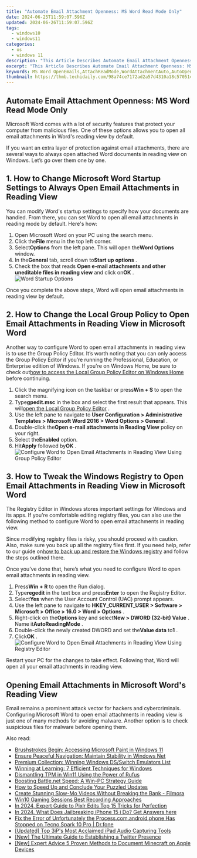 ```yaml
---
title: "Automate Email Attachment Openness: MS Word Read Mode Only"
date: 2024-06-25T11:59:07.596Z
updated: 2024-06-26T11:59:07.596Z
tags:
  - windows10
  - windows11
categories:
  - os
  - windows 11
description: "This Article Describes Automate Email Attachment Openness: MS Word Read Mode Only"
excerpt: "This Article Describes Automate Email Attachment Openness: MS Word Read Mode Only"
keywords: MS Word OpenEmails,AttachReadMode,WordAttachmentAuto,AutoOpenMSWord,EmailAttachOpti,OptimizeWordEmail,ReadModeAttachment
thumbnail: https://thmb.techidaily.com/98a74ce7172ad2a57d4310a18c57051ce671b66b03e5b45c8d9ea3eb4205cb9f.jpg
---
```


## Automate Email Attachment Openness: MS Word Read Mode Only

 Microsoft Word comes with a lot of security features that protect your computer from malicious files. One of these options allows you to open all email attachments in Word's reading view by default.

 If you want an extra layer of protection against email attachments, there are several ways to always open attached Word documents in reading view on Windows. Let’s go over them one by one.

## 1\. How to Change Microsoft Word Startup Settings to Always Open Email Attachments in Reading View

 You can modify Word's startup settings to specify how your documents are handled. From there, you can set Word to open all email attachments in reading mode by default. Here's how:

1. Open Microsoft Word on your PC using the search menu.
2. Click the**File** menu in the top left corner.
3. Select**Options** from the left pane. This will open the**Word Options** window.
4. In the**General** tab, scroll down to**Start up options** .
5. Check the box that reads **Open e-mail attachments and other uneditable files in reading view** and click on**OK** .  
![Word Startup Options](https://static1.makeuseofimages.com/wordpress/wp-content/uploads/2022/10/Word-Startup-Options.jpg)

 Once you complete the above steps, Word will open email attachments in reading view by default.

## 2\. How to Change the Local Group Policy to Open Email Attachments in Reading View in Microsoft Word

 Another way to configure Word to open email attachments in reading view is to use the Group Policy Editor. It’s worth noting that you can only access the Group Policy Editor if you’re running the Professional, Education, or Enterprise edition of Windows. If you're on Windows Home, be sure to check out[how to access the Local Group Policy Editor on Windows Home](https://www.makeuseof.com/tag/access-group-policy-editor-even-windows-home-settings-try/) before continuing.

1. Click the magnifying icon on the taskbar or press**Win + S** to open the search menu.
2. Type**gpedit.msc** in the box and select the first result that appears. This will[open the Local Group Policy Editor](https://www.makeuseof.com/tag/open-local-group-policy-editor-windows/) .
3. Use the left pane to navigate to **User Configuration > Administrative Templates > Microsoft Word 2016 > Word Options > General** .
4. Double-click the**Open e-mail attachments in Reading View** policy on your right.
5. Select the**Enabled** option.
6. Hit**Apply** followed by**OK** .  
![Configure Word to Open Email Attachments in Reading View Using Group Policy Editor](https://static1.makeuseofimages.com/wordpress/wp-content/uploads/2022/10/Configure-Word-to-Open-Email-Attachments-in-Reading-View-Using-Group-Policy-Editor.jpg)

## 3\. How to Tweak the Windows Registry to Open Email Attachments in Reading View in Microsoft Word

 The Registry Editor in Windows stores important settings for Windows and its apps. If you're comfortable editing registry files, you can also use the following method to configure Word to open email attachments in reading view.

 Since modifying registry files is risky, you should proceed with caution. Also, make sure you back up all the registry files first. If you need help, refer to our guide on[how to back up and restore the Windows registry](https://www.makeuseof.com/tag/backup-restore-windows-registry/) and follow the steps outlined there.

 Once you’ve done that, here’s what you need to configure Word to open email attachments in reading view.

1. Press**Win + R** to open the Run dialog.
2. Type**regedit** in the text box and press**Enter** to open the Registry Editor.
3. Select**Yes** when the User Account Control (UAC) prompt appears.
4. Use the left pane to navigate to **HKEY\_CURRENT\_USER > Software > Microsoft > Office > 16.0 > Word > Options** .
5. Right-click on the**Options** key and select**New > DWORD (32-bit) Value** . Name it**AutoReadingMode** .
6. Double-click the newly created DWORD and set the**Value data** to**1** .
7. Click**OK** .  
![Configure Word to Open Email Attachments in Reading View Using Registry Editor](https://static1.makeuseofimages.com/wordpress/wp-content/uploads/2022/10/Configure-Word-to-Open-Email-Attachments-in-Reading-View-Using-Registry-Editor.jpg)

 Restart your PC for the changes to take effect. Following that, Word will open all your email attachments in reading view.

## Opening Email Attachments in Microsoft Word's Reading View

 Email remains a prominent attack vector for hackers and cybercriminals. Configuring Microsoft Word to open email attachments in reading view is just one of many methods for avoiding malware. Another option is to check suspicious files for malware before opening them.


<ins class="adsbygoogle"
     style="display:block"
     data-ad-format="autorelaxed"
     data-ad-client="ca-pub-7571918770474297"
     data-ad-slot="1223367746"></ins>



<ins class="adsbygoogle"
     style="display:block"
     data-ad-client="ca-pub-7571918770474297"
     data-ad-slot="8358498916"
     data-ad-format="auto"
     data-full-width-responsive="true"></ins>

<span class="atpl-alsoreadstyle">Also read:</span>
<div><ul>
<li><a href="https://windows11.techidaily.com/brushstrokes-begin-accessing-microsoft-paint-in-windows-11/"><u>Brushstrokes Begin: Accessing Microsoft Paint in Windows 11</u></a></li>
<li><a href="https://windows11.techidaily.com/ensure-peaceful-navigation-maintain-stability-in-windows-net/"><u>Ensure Peaceful Navigation: Maintain Stability in Windows Net</u></a></li>
<li><a href="https://windows11.techidaily.com/premium-collection-winning-windows-dsswitch-emulators-list/"><u>Premium Collection: Winning Windows DS/Switch Emulators List</u></a></li>
<li><a href="https://windows11.techidaily.com/winning-at-learning-7-efficient-techniques-for-windows/"><u>Winning at Learning: 7 Efficient Techniques for Windows</u></a></li>
<li><a href="https://windows11.techidaily.com/dismantling-tpm-in-win11-using-the-power-of-rufus/"><u>Dismantling TPM in Win11 Using the Power of Rufus</u></a></li>
<li><a href="https://windows11.techidaily.com/boosting-battlenet-speed-a-win-pc-strategy-guide/"><u>Boosting Battle.net Speed: A Win-PC Strategy Guide</u></a></li>
<li><a href="https://windows11.techidaily.com/how-to-speed-up-and-conclude-your-puzzled-updates/"><u>How to Speed Up and Conclude Your Puzzled Updates</u></a></li>
<li><a href="https://ai-driven-video-production.techidaily.com/create-stunning-slow-mo-videos-without-breaking-the-bank-filmora/"><u>Create Stunning Slow-Mo Videos Without Breaking the Bank - Filmora</u></a></li>
<li><a href="https://screen-sharing-recording.techidaily.com/win10-gaming-sessions-best-recording-approaches/"><u>Win10 Gaming Sessions  Best Recording Approaches</u></a></li>
<li><a href="https://some-techniques.techidaily.com/in-2024-expert-guide-to-pixlr-edits-top-15-tricks-for-perfection/"><u>In 2024, Expert Guide to Pixlr Edits  Top 15 Tricks for Perfection</u></a></li>
<li><a href="https://ios-unlock.techidaily.com/in-2024-what-does-jailbreaking-iphone-15-i-do-get-answers-here-by-drfone-ios/"><u>In 2024, What Does Jailbreaking iPhone 15 i Do? Get Answers here</u></a></li>
<li><a href="https://howto.techidaily.com/fix-the-error-of-unfortunately-the-processcomandroidphone-has-stopped-on-tecno-spark-10-pro-drfone-by-drfone-fix-android-problems-fix-android-problems/"><u>Fix the Error of Unfortunately the Process.com.android.phone Has Stopped on Tecno Spark 10 Pro | Dr.fone</u></a></li>
<li><a href="https://screen-recording.techidaily.com/updated-top-3ips-most-acclaimed-ipad-audio-capturing-tools/"><u>[Updated] Top 3iP's Most Acclaimed iPad Audio Capturing Tools</u></a></li>
<li><a href="https://twitter-videos.techidaily.com/new-the-ultimate-guide-to-establishing-a-twitter-presence/"><u>[New] The Ultimate Guide to Establishing a Twitter Presence</u></a></li>
<li><a href="https://visual-screen-recording.techidaily.com/new-expert-advice-5-proven-methods-to-document-minecraft-on-apple-devices/"><u>[New] Expert Advice  5 Proven Methods to Document Minecraft on Apple Devices</u></a></li>
</ul></div>
